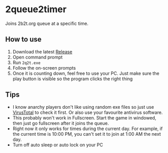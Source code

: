 # 2queue2timer
Joins 2b2t.org queue at a specific time.

## How to use

1. Download the latest [Release](https://github.com/tycrek/2queue2timer/releases)
2. Open command prompt
3. Run `2q2t.exe`
4. Follow the on-screen prompts
5. Once it is counting down, feel free to use your PC. Just make sure the play button is visible so the program clicks the right thing

## Tips

- I know anarchy players don't like using random exe files so just use [VirusTotal](https://www.virustotal.com/gui/) to check it first. Or also use your favourite antivirus software.
- This probably won't work in Fullscreen. Start the game in windowed, then just go fullscreen after it joins the queue.
- Right now it only works for times during the current day. For example, if the current time is 10:00 PM, you can't set it to join at 1:00 AM the next day.
- Turn off auto sleep or auto lock on your PC
